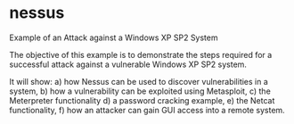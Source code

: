 # nessus

Example of an Attack against a Windows XP SP2 System

The objective of this example is to demonstrate the steps required for a successful attack against a vulnerable Windows XP SP2 system. 

It will show: 
a) how Nessus can be used to discover vulnerabilities in a system,
b) how a vulnerability can be exploited using Metasploit, 
c) the Meterpreter functionality 
d) a password cracking example, 
e) the Netcat functionality, 
f) how an attacker can gain GUI access into a remote system.
